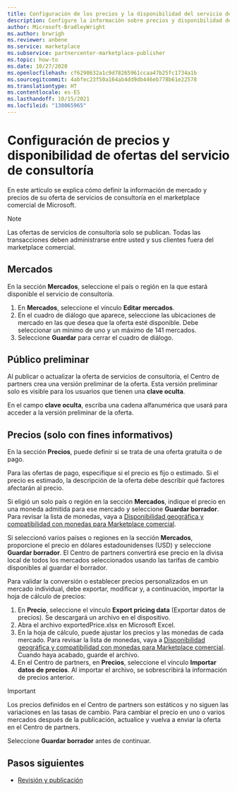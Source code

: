 ```yaml
---
title: Configuración de los precios y la disponibilidad del servicio de consultoría para marketplace comercial
description: Configure la información sobre precios y disponibilidad de mercado del servicio de consultoría en el marketplace comercial de Microsoft mediante el Centro de partners.
author: Microsoft-BradleyWright
ms.author: brwrigh
ms.reviewer: anbene
ms.service: marketplace
ms.subservice: partnercenter-marketplace-publisher
ms.topic: how-to
ms.date: 10/27/2020
ms.openlocfilehash: cf6290632a1c9d78265961ccaa47b25fc1734a1b
ms.sourcegitcommit: 4abfec23f50a164ab4dd9db446eb778b61e22578
ms.translationtype: HT
ms.contentlocale: es-ES
ms.lasthandoff: 10/15/2021
ms.locfileid: "130065965"
---
```

# <a name="configure-consulting-service-offer-pricing-and-availability"></a>Configuración de precios y disponibilidad de ofertas del servicio de consultoría

En este artículo se explica cómo definir la información de mercado y precios de su oferta de servicios de consultoría en el marketplace comercial de Microsoft.

> [!NOTE]
> Las ofertas de servicios de consultoría solo se publican. Todas las transacciones deben administrarse entre usted y sus clientes fuera del marketplace comercial.

## <a name="markets"></a>Mercados

En la sección **Mercados**, seleccione el país o región en la que estará disponible el servicio de consultoría.

1. En **Mercados**, seleccione el vínculo **Editar mercados**.
2. En el cuadro de diálogo que aparece, seleccione las ubicaciones de mercado en las que desea que la oferta esté disponible. Debe seleccionar un mínimo de uno y un máximo de 141 mercados.
3. Seleccione **Guardar** para cerrar el cuadro de diálogo.

## <a name="preview-audience"></a>Público preliminar

Al publicar o actualizar la oferta de servicios de consultoría, el Centro de partners crea una versión preliminar de la oferta. Esta versión preliminar solo es visible para los usuarios que tienen una **clave oculta**.

En el campo **clave oculta**, escriba una cadena alfanumérica que usará para acceder a la versión preliminar de la oferta.

## <a name="pricing-informational-only"></a>Precios (solo con fines informativos)

En la sección **Precios**, puede definir si se trata de una oferta gratuita o de pago.

Para las ofertas de pago, especifique si el precio es fijo o estimado. Si el precio es estimado, la descripción de la oferta debe describir qué factores afectarán al precio.

Si eligió un solo país o región en la sección **Mercados**, indique el precio en una moneda admitida para ese mercado y seleccione **Guardar borrador**. Para revisar la lista de monedas, vaya a [Disponibilidad geográfica y compatibilidad con monedas para Marketplace comercial](./marketplace-geo-availability-currencies.md).

Si seleccionó varios países o regiones en la sección **Mercados**, proporcione el precio en dólares estadounidenses (USD) y seleccione **Guardar borrador**. El Centro de partners convertirá ese precio en la divisa local de todos los mercados seleccionados usando las tarifas de cambio disponibles al guardar el borrador.

Para validar la conversión o establecer precios personalizados en un mercado individual, debe exportar, modificar y, a continuación, importar la hoja de cálculo de precios:

1. En **Precio**, seleccione el vínculo **Export pricing data** (Exportar datos de precios). Se descargará un archivo en el dispositivo.
1. Abra el archivo exportedPrice.xlsx en Microsoft Excel.
1. En la hoja de cálculo, puede ajustar los precios y las monedas de cada mercado. Para revisar la lista de monedas, vaya a [Disponibilidad geográfica y compatibilidad con monedas para Marketplace comercial](./marketplace-geo-availability-currencies.md). Cuando haya acabado, guarde el archivo.
1. En el Centro de partners, en **Precios**, seleccione el vínculo **Importar datos de precios**. Al importar el archivo, se sobrescribirá la información de precios anterior.

> [!IMPORTANT]
> Los precios definidos en el Centro de partners son estáticos y no siguen las variaciones en las tasas de cambio. Para cambiar el precio en uno o varios mercados después de la publicación, actualice y vuelva a enviar la oferta en el Centro de partners.

Seleccione **Guardar borrador** antes de continuar.

## <a name="next-steps"></a>Pasos siguientes

* [Revisión y publicación](review-publish-offer.md)
